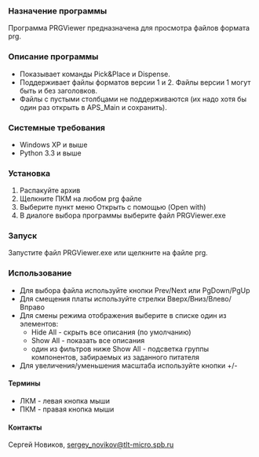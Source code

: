 ### Назначение программы
Программа PRGViewer предназначена для просмотра файлов формата prg.

### Описание программы

* Показывает команды Pick&Place и Dispense.
* Поддерживает файлы форматов версии 1 и 2. Файлы версии 1 могут быть и без заголовков.
* Файлы с пустыми столбцами не поддерживаются (их надо хотя бы один раз открыть в APS_Main и сохранить). 

### Системные требования
* Windows XP и выше
* Python 3.3 и выше

### Установка
1. Распакуйте архив
2. Щелкните ПКМ на любом prg файле
3. Выберите пункт меню Открыть с помощью (Open with)
4. В диалоге выбора программы выберите файл PRGViewer.exe

### Запуск
Запустите файл PRGViewer.exe или щелкните на файле prg.

### Использование
* Для выбора файла используйте кнопки Prev/Next или PgDown/PgUp
* Для смещения платы используйте стрелки Вверх/Вниз/Влево/Вправо
* Для смены режима отображения выберите в списке один из элементов:
	* Hide All - скрыть все описания (по умолчанию)
	* Show All - показать все описания
	* один из фильтров ниже Show All - подсветка группы компонентов, забираемых из заданного питателя
* Для увеличения/уменьшения масштаба используйте кнопки +/-

#### Термины
* ЛКМ - левая кнопка мыши
* ПКМ - правая кнопка мыши

#### Контакты
Сергей Новиков, sergey_novikov@tlt-micro.spb.ru